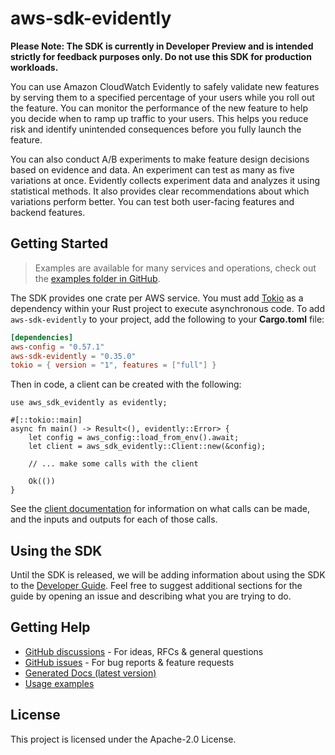 # aws-sdk-evidently

**Please Note: The SDK is currently in Developer Preview and is intended strictly for
feedback purposes only. Do not use this SDK for production workloads.**

You can use Amazon CloudWatch Evidently to safely validate new features by serving them to a specified percentage of your users while you roll out the feature. You can monitor the performance of the new feature to help you decide when to ramp up traffic to your users. This helps you reduce risk and identify unintended consequences before you fully launch the feature.

You can also conduct A/B experiments to make feature design decisions based on evidence and data. An experiment can test as many as five variations at once. Evidently collects experiment data and analyzes it using statistical methods. It also provides clear recommendations about which variations perform better. You can test both user-facing features and backend features.

## Getting Started

> Examples are available for many services and operations, check out the
> [examples folder in GitHub](https://github.com/awslabs/aws-sdk-rust/tree/main/examples).

The SDK provides one crate per AWS service. You must add [Tokio](https://crates.io/crates/tokio)
as a dependency within your Rust project to execute asynchronous code. To add `aws-sdk-evidently` to
your project, add the following to your **Cargo.toml** file:

```toml
[dependencies]
aws-config = "0.57.1"
aws-sdk-evidently = "0.35.0"
tokio = { version = "1", features = ["full"] }
```

Then in code, a client can be created with the following:

```rust,no_run
use aws_sdk_evidently as evidently;

#[::tokio::main]
async fn main() -> Result<(), evidently::Error> {
    let config = aws_config::load_from_env().await;
    let client = aws_sdk_evidently::Client::new(&config);

    // ... make some calls with the client

    Ok(())
}
```

See the [client documentation](https://docs.rs/aws-sdk-evidently/latest/aws_sdk_evidently/client/struct.Client.html)
for information on what calls can be made, and the inputs and outputs for each of those calls.

## Using the SDK

Until the SDK is released, we will be adding information about using the SDK to the
[Developer Guide](https://docs.aws.amazon.com/sdk-for-rust/latest/dg/welcome.html). Feel free to suggest
additional sections for the guide by opening an issue and describing what you are trying to do.

## Getting Help

* [GitHub discussions](https://github.com/awslabs/aws-sdk-rust/discussions) - For ideas, RFCs & general questions
* [GitHub issues](https://github.com/awslabs/aws-sdk-rust/issues/new/choose) - For bug reports & feature requests
* [Generated Docs (latest version)](https://awslabs.github.io/aws-sdk-rust/)
* [Usage examples](https://github.com/awslabs/aws-sdk-rust/tree/main/examples)

## License

This project is licensed under the Apache-2.0 License.

